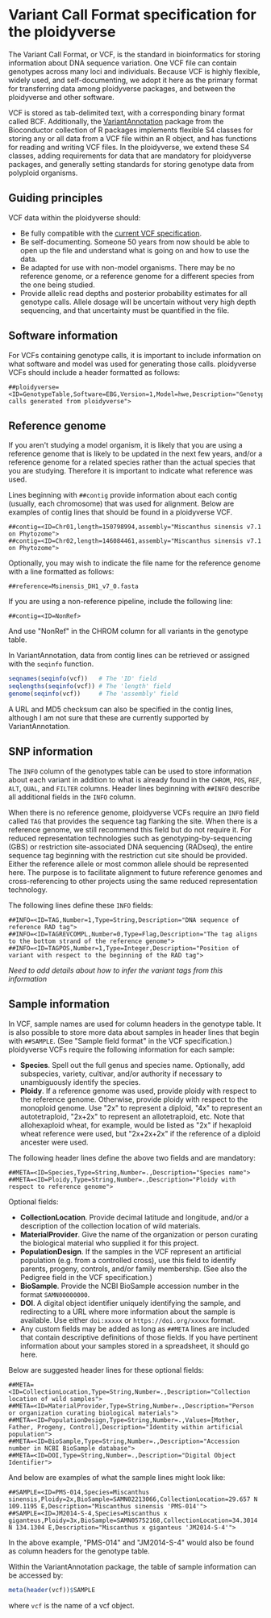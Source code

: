 # Variant Call Format specification for the ploidyverse

The Variant Call Format, or VCF, is the standard in bioinformatics for storing
information about DNA sequence variation.  One VCF file can contain genotypes
across many loci and individuals.  Because VCF is highly flexible, widely used,
and self-documenting, we adopt it here as the primary format for transferring
data among ploidyverse packages, and between the ploidyverse and other
software.

VCF is stored as tab-delimited text, with a corresponding binary format called
BCF.  Additionally, the 
[VariantAnnotation](https://doi.org/doi:10.18129/B9.bioc.VariantAnnotation) 
package from the Bioconductor 
collection of R packages implements flexible S4 classes for storing any or all
data from a VCF file within an R object, and has functions for reading and 
writing VCF files.  In the ploidyverse, we extend these S4 classes, adding
requirements for data that are mandatory for ploidyverse packages, and
generally setting standards for storing genotype data from polyploid organisms.

## Guiding principles

VCF data within the ploidyverse should:

* Be fully compatible with the 
[current VCF specification](https://github.com/samtools/hts-specs).
* Be self-documenting.  Someone 50 years from now should be able to open up
the file and understand what is going on and how to use the data.
* Be adapted for use with non-model organisms.  There may be no reference
genome, or a reference genome for a different species from the one being
studied.
* Provide allelic read depths and posterior probability estimates for all
genotype calls.  Allele dosage will be uncertain without very high depth 
sequencing, and that uncertainty must be quantified in the file.

## Software information

For VCFs containing genotype calls, it is important to include information
on what software and model was used for generating those calls.  ploidyverse
VCFs should include a header formatted as follows:

```
##ploidyverse=<ID=GenotypeTable,Software=EBG,Version=1,Model=hwe,Description="Genotype calls generated from ploidyverse">
```

## Reference genome

If you aren't studying a model organism, it is likely that you are using a
reference genome that is likely to be updated in the next few years, and/or
a reference genome for a related species rather than the actual species that
you are studying.  Therefore it is important to indicate what reference was
used.

Lines beginning with `##contig` provide information about each contig (usually,
each chromosome) that was used for alignment.  Below are examples of contig 
lines that should be found in a ploidyverse VCF.

```
##contig=<ID=Chr01,length=150798994,assembly="Miscanthus sinensis v7.1 on Phytozome">
##contig=<ID=Chr02,length=146084461,assembly="Miscanthus sinensis v7.1 on Phytozome">
```

Optionally, you may wish to indicate the file name for the reference genome
with a line formatted as follows:

```
##reference=Msinensis_DH1_v7_0.fasta
```

If you are using a non-reference pipeline, include the following line:

```
##contig=<ID=NonRef>
```

And use "NonRef" in the CHROM column for all variants in the genotype table.

In VariantAnnotation, data from contig lines can be retrieved or assigned with 
the `seqinfo` function.

``` r
seqnames(seqinfo(vcf))   # The 'ID' field
seqlengths(seqinfo(vcf)) # The 'length' field
genome(seqinfo(vcf))     # The 'assembly' field
```

A URL and MD5 checksum can also be specified in the contig lines, although I am
not sure that these are currently supported by VariantAnnotation.

## SNP information

The `INFO` column of the genotypes table can be used to store
information about each variant in addition to what is already found in the
`CHROM`, `POS`, `REF`, `ALT`, `QUAL`, and `FILTER` columns.  Header lines 
beginning with `##INFO` describe all additional fields in the `INFO`
column.

When there is no reference genome, ploidyverse VCFs require an `INFO` field
called `TAG` that provides the sequence tag flanking the site.  When there
is a reference genome, we still recommend this field but do not require it.
For reduced representation technologies such as genotyping-by-sequencing (GBS)
or restriction site-associated DNA sequencing (RADseq), the entire sequence
tag beginning with the restriction cut site should be provided.  Either the
reference allele or most common allele should be represented here.  The
purpose is to facilitate alignment to future reference genomes and 
cross-referencing to other projects using the same reduced representation 
technology.

The following lines define these `INFO` fields:

```
##INFO=<ID=TAG,Number=1,Type=String,Description="DNA sequence of reference RAD tag">
##INFO=<ID=TAGREVCOMPL,Number=0,Type=Flag,Description="The tag aligns to the bottom strand of the reference genome">
##INFO=<ID=TAGPOS,Number=1,Type=Integer,Description="Position of variant with respect to the beginning of the RAD tag">
```

*Need to add details about how to infer the variant tags from this information*

## Sample information

In VCF, sample names are used for column headers in the genotype table.
It is also possible to store more data about samples in header lines that
begin with `##SAMPLE`.  (See "Sample field format" in the VCF specification.)
ploidyverse VCFs require the following information for each sample:

* **Species**.  Spell out the full genus and species name.  Optionally, add 
subspecies, variety, cultivar, and/or authority if necessary to unambiguously
identify the species.
* **Ploidy**.  If a reference genome was used, provide ploidy with respect
to the reference genome.  Otherwise, provide ploidy with respect to the
monoploid genome.  Use "2x" to represent a diploid, "4x" to represent an
autotetraploid, "2x+2x" to represent an allotetraploid, etc.  Note that
allohexaploid wheat, for example, would be listed as "2x" if hexaploid
wheat reference were used, but "2x+2x+2x" if the reference of a diploid
ancester were used.

The following header lines define the above two fields and are mandatory:

```
##META=<ID=Species,Type=String,Number=.,Description="Species name">
##META=<ID=Ploidy,Type=String,Number=.,Description="Ploidy with respect to reference genome">
```

Optional fields:

* **CollectionLocation**.  Provide decimal latitude and longitude, and/or
a description of the collection location of wild materials.
* **MaterialProvider**.  Give the name of the organization or person curating
the biological material who supplied it for this project.
* **PopulationDesign**.  If the samples in the VCF represent an artificial 
population (e.g. from a controlled cross), use this field to identify 
parents, progeny, controls, and/or family membership.  (See also the Pedigree
field in the VCF specification.)
* **BioSample**.  Provide the NCBI BioSample accession number in the format
`SAMN00000000`.
* **DOI**.  A digital object identifier uniquely identifying the sample, and
redirecting to a URL where more information about the sample is available.
Use either `doi:xxxxx` or `https://doi.org/xxxxx` format.
* Any custom fields may be added as long as `##META` lines are included that
contain descriptive definitions of those fields.  If you have pertinent 
information about your samples stored in a spreadsheet, it should go here.

Below are suggested header lines for these optional fields:

```
##META=<ID=CollectionLocation,Type=String,Number=.,Description="Collection location of wild samples">
##META=<ID=MaterialProvider,Type=String,Number=.,Description="Person or organization curating biological materials">
##META=<ID=PopulationDesign,Type=String,Number=.,Values=[Mother, Father, Progeny, Control],Description="Identity within artificial population">
##META=<ID=BioSample,Type=String,Number=.,Description="Accession number in NCBI BioSample database">
##META=<ID=DOI,Type=String,Number=.,Description="Digital Object Identifier">
```

And below are examples of what the sample lines might look like:

```
##SAMPLE=<ID=PMS-014,Species=Miscanthus sinensis,Ploidy=2x,BioSample=SAMN02213066,CollectionLocation=29.657 N 109.1195 E,Description="Miscanthus sinensis 'PMS-014'">
##SAMPLE=<ID=JM2014-S-4,Species=Miscanthus x giganteus,Ploidy=3x,BioSample=SAMN05752168,CollectionLocation=34.3014 N 134.1304 E,Description="Miscanthus x giganteus 'JM2014-S-4'">
```

In the above example, "PMS-014" and "JM2014-S-4" would also be found as column
headers for the genotype table.

Within the VariantAnnotation package, the table of sample information can be accessed by:

``` r
meta(header(vcf))$SAMPLE
```

where `vcf` is the name of a vcf object.


